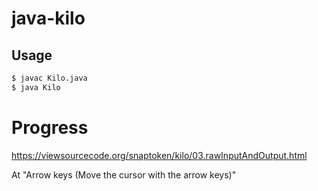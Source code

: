 # java-kilo
## Usage
```bash
$ javac Kilo.java
$ java Kilo
```

# Progress

https://viewsourcecode.org/snaptoken/kilo/03.rawInputAndOutput.html

At "Arrow keys (Move the cursor with the arrow keys)"
